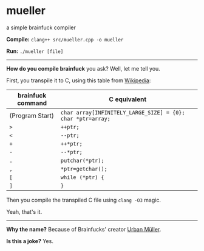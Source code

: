 # mueller
a simple brainfuck compiler

**Compile:** `clang++ src/mueller.cpp -o mueller`

**Run:** `./mueller [file]` 

---
**How do you compile brainfuck** you ask?
Well, let me tell you.

First, you transpile it to C, using this table from [Wikipedia](https://en.wikipedia.org/wiki/Brainfuck):

| brainfuck command | C equivalent                                                |
|-------------------|-------------------------------------------------------------|
| (Program Start)   | `char array[INFINITELY_LARGE_SIZE] = {0}; char *ptr=array;` |
| `>`               | `++ptr;`                                                    |
| `<`               | `--ptr;`                                                    |
| `+`               | `++*ptr;`                                                   |
| `-`               | `--*ptr;`                                                   |
| `.`               | `putchar(*ptr);`                                            |
| `,`               | `*ptr=getchar();`                                           |
| `[`               | `while (*ptr) {`                                            |
| `]`               | `}`                                                         |

Then you compile the transpiled C file using `clang -O3` magic.

Yeah, that's it.

---

**Why the name?** Because of Brainfucks' creator [Urban Müller](https://esolangs.org/wiki/Urban_M%C3%BCller).

**Is this a joke?** Yes.
